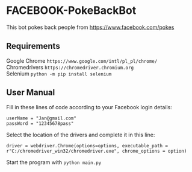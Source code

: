 # FACEBOOK-PokeBackBot

This bot pokes back people from https://www.facebook.com/pokes

## Requirements

Google Chrome `https://www.google.com/intl/pl_pl/chrome/`  
Chromedrivers `https://chromedriver.chromium.org`  
Selenium `python -m pip install selenium`

## User Manual

Fill in these lines of code according to your Facebook login details:

```
userName = "Jan@gmail.com"
passWord = "12345678pass"
```

Select the location of the drivers and complete it in this line:

```
driver = webdriver.Chrome(options=options, executable_path =
r"C:/chromedriver_win32/chromedriver.exe", chrome_options = option)
```

Start the program with `python main.py`

